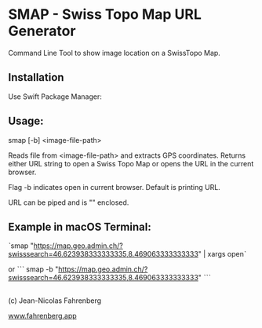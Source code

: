 #  SMAP - Swiss Topo Map URL Generator
Command Line Tool to show image location on a SwissTopo Map.


## Installation
Use Swift Package Manager:


## Usage:

smap [-b]  \<image-file-path\>

Reads file from \<image-file-path\>
and extracts GPS coordinates.
Returns either URL string to open a Swiss Topo Map
or opens the URL in the current browser.

Flag -b indicates open in current browser.
Default is printing URL.

URL can be piped and is "" enclosed.

## Example in macOS Terminal:

ˋsmap "https://map.geo.admin.ch/?swisssearch=46.623938333333335,8.469063333333333" | xargs openˋ

  or 
ˋˋˋ
smap -b "https://map.geo.admin.ch/?swisssearch=46.623938333333335,8.469063333333333" 
ˋˋˋ

##
(c) Jean-Nicolas Fahrenberg

www.fahrenberg.app
